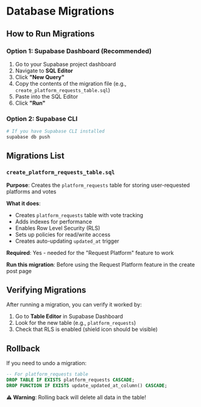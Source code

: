 # Database Migrations

## How to Run Migrations

### Option 1: Supabase Dashboard (Recommended)

1. Go to your Supabase project dashboard
2. Navigate to **SQL Editor**
3. Click **"New Query"**
4. Copy the contents of the migration file (e.g., `create_platform_requests_table.sql`)
5. Paste into the SQL Editor
6. Click **"Run"**

### Option 2: Supabase CLI

```bash
# If you have Supabase CLI installed
supabase db push
```

## Migrations List

### `create_platform_requests_table.sql`
**Purpose**: Creates the `platform_requests` table for storing user-requested platforms and votes

**What it does**:
- Creates `platform_requests` table with vote tracking
- Adds indexes for performance
- Enables Row Level Security (RLS)
- Sets up policies for read/write access
- Creates auto-updating `updated_at` trigger

**Required**: Yes - needed for the "Request Platform" feature to work

**Run this migration**: Before using the Request Platform feature in the create post page

## Verifying Migrations

After running a migration, you can verify it worked by:

1. Go to **Table Editor** in Supabase Dashboard
2. Look for the new table (e.g., `platform_requests`)
3. Check that RLS is enabled (shield icon should be visible)

## Rollback

If you need to undo a migration:

```sql
-- For platform_requests table
DROP TABLE IF EXISTS platform_requests CASCADE;
DROP FUNCTION IF EXISTS update_updated_at_column() CASCADE;
```

**⚠️ Warning**: Rolling back will delete all data in the table!
